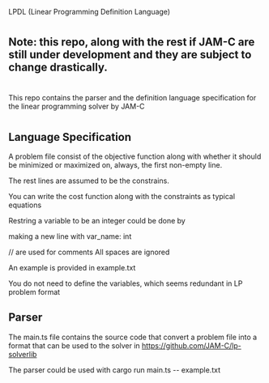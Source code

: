 LPDL (Linear Programming Definition Language)
#

## Note: this repo, along with the rest if JAM-C are still under development and they are subject to change drastically.
#

This repo contains the parser and the definition language specification for the linear programming solver by JAM-C
#

## Language Specification

A problem file consist of the objective function along with whether it should be minimized or maximized on, always, the first non-empty line.

The rest lines are assumed to be the constrains.

You can write the cost function along with the constraints as typical  equations 

Restring a variable to be an integer could be done by 

making a new line with var_name: int

// are used for comments
All spaces are ignored

An example is provided in example.txt

You do not need to define the variables, which seems redundant in LP problem format

## Parser
The main.ts file contains the source code that convert a problem file into a format that can be used to the solver in https://github.com/JAM-C/lp-solverlib

The parser could be used with cargo run main.ts -- example.txt
